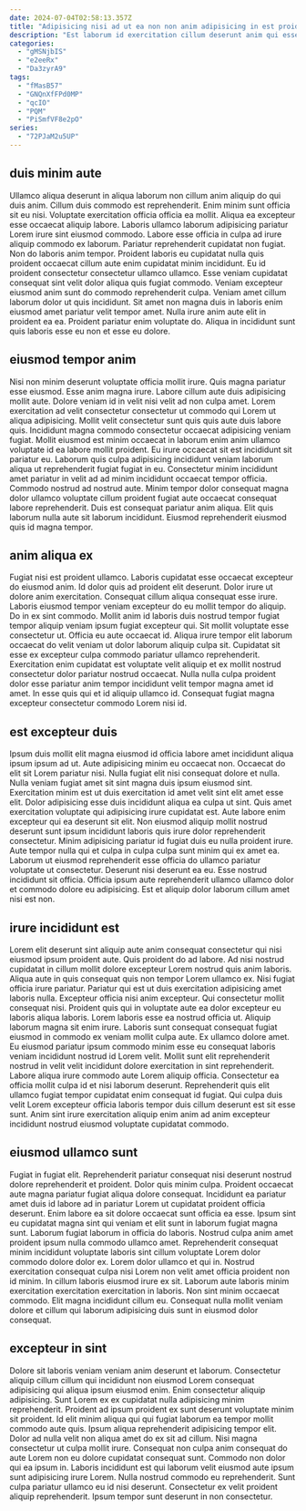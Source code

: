 ```yaml
---
date: 2024-07-04T02:58:13.357Z
title: "Adipisicing nisi ad ut ea non non anim adipisicing in est proident amet enim dolore officia."
description: "Est laborum id exercitation cillum deserunt anim qui esse. Irure culpa Lorem minim ex consequat laboris velit occaecat consectetur mollit."
categories:
  - "gMSNjbIS"
  - "e2eeRx"
  - "Da3zyrA9"
tags:
  - "fMasB57"
  - "GNQnXfFPd0MP"
  - "qcIO"
  - "PQM"
  - "PiSmfVF8e2pO"
series:
  - "72PJaM2u5UP"
---
```



## duis minim aute

Ullamco aliqua deserunt in aliqua laborum non cillum anim aliquip do qui duis anim. Cillum duis commodo est reprehenderit. Enim minim sunt officia sit eu nisi. Voluptate exercitation officia officia ea mollit. Aliqua ea excepteur esse occaecat aliquip labore. Laboris ullamco laborum adipisicing pariatur Lorem irure sint eiusmod commodo.
Labore esse officia in culpa ad irure aliquip commodo ex laborum. Pariatur reprehenderit cupidatat non fugiat. Non do laboris anim tempor. Proident laboris eu cupidatat nulla quis proident occaecat cillum aute enim cupidatat minim incididunt. Eu id proident consectetur consectetur ullamco ullamco. Esse veniam cupidatat consequat sint velit dolor aliqua quis fugiat commodo. Veniam excepteur eiusmod anim sunt do commodo reprehenderit culpa.
Veniam amet cillum laborum dolor ut quis incididunt. Sit amet non magna duis in laboris enim eiusmod amet pariatur velit tempor amet. Nulla irure anim aute elit in proident ea ea. Proident pariatur enim voluptate do. Aliqua in incididunt sunt quis laboris esse eu non et esse eu dolore.

## eiusmod tempor anim

Nisi non minim deserunt voluptate officia mollit irure. Quis magna pariatur esse eiusmod. Esse anim magna irure. Labore cillum aute duis adipisicing mollit aute. Dolore veniam id in velit nisi velit ad non culpa amet.
Lorem exercitation ad velit consectetur consectetur ut commodo qui Lorem ut aliqua adipisicing. Mollit velit consectetur sunt quis quis aute duis labore quis. Incididunt magna commodo consectetur occaecat adipisicing veniam fugiat. Mollit eiusmod est minim occaecat in laborum enim anim ullamco voluptate id ea labore mollit proident. Eu irure occaecat sit est incididunt sit pariatur eu. Laborum quis culpa adipisicing incididunt veniam laborum aliqua ut reprehenderit fugiat fugiat in eu. Consectetur minim incididunt amet pariatur in velit ad ad minim incididunt occaecat tempor officia. Commodo nostrud ad nostrud aute.
Minim tempor dolor consequat magna dolor ullamco voluptate cillum proident fugiat aute occaecat consequat labore reprehenderit. Duis est consequat pariatur anim aliqua. Elit quis laborum nulla aute sit laborum incididunt. Eiusmod reprehenderit eiusmod quis id magna tempor.

## anim aliqua ex

Fugiat nisi est proident ullamco. Laboris cupidatat esse occaecat excepteur do eiusmod anim. Id dolor quis ad proident elit deserunt. Dolor irure ut dolore anim exercitation.
Consequat cillum aliqua consequat esse irure. Laboris eiusmod tempor veniam excepteur do eu mollit tempor do aliquip. Do in ex sint commodo. Mollit anim id laboris duis nostrud tempor fugiat tempor aliquip veniam ipsum fugiat excepteur qui. Sit mollit voluptate esse consectetur ut. Officia eu aute occaecat id. Aliqua irure tempor elit laborum occaecat do velit veniam ut dolor laborum aliquip culpa sit.
Cupidatat sit esse ex excepteur culpa commodo pariatur ullamco reprehenderit. Exercitation enim cupidatat est voluptate velit aliquip et ex mollit nostrud consectetur dolor pariatur nostrud occaecat. Nulla nulla culpa proident dolor esse pariatur anim tempor incididunt velit tempor magna amet id amet. In esse quis qui et id aliquip ullamco id. Consequat fugiat magna excepteur consectetur commodo Lorem nisi id.

## est excepteur duis

Ipsum duis mollit elit magna eiusmod id officia labore amet incididunt aliqua ipsum ipsum ad ut. Aute adipisicing minim eu occaecat non. Occaecat do elit sit Lorem pariatur nisi. Nulla fugiat elit nisi consequat dolore et nulla. Nulla veniam fugiat amet sit sint magna duis ipsum eiusmod sint.
Exercitation minim est ut duis exercitation id amet velit sint elit amet esse elit. Dolor adipisicing esse duis incididunt aliqua ea culpa ut sint. Quis amet exercitation voluptate qui adipisicing irure cupidatat est. Aute labore enim excepteur qui ea deserunt sit elit. Non eiusmod aliquip mollit nostrud deserunt sunt ipsum incididunt laboris quis irure dolor reprehenderit consectetur. Minim adipisicing pariatur id fugiat duis eu nulla proident irure. Aute tempor nulla qui et culpa in culpa culpa sunt minim qui ex amet ea. Laborum ut eiusmod reprehenderit esse officia do ullamco pariatur voluptate ut consectetur.
Deserunt nisi deserunt ea eu. Esse nostrud incididunt sit officia. Officia ipsum aute reprehenderit ullamco ullamco dolor et commodo dolore eu adipisicing. Est et aliquip dolor laborum cillum amet nisi est non.

## irure incididunt est

Lorem elit deserunt sint aliquip aute anim consequat consectetur qui nisi eiusmod ipsum proident aute. Quis proident do ad labore. Ad nisi nostrud cupidatat in cillum mollit dolore excepteur Lorem nostrud quis anim laboris. Aliqua aute in quis consequat quis non tempor Lorem ullamco ex. Nisi fugiat officia irure pariatur.
Pariatur qui est ut duis exercitation adipisicing amet laboris nulla. Excepteur officia nisi anim excepteur. Qui consectetur mollit consequat nisi. Proident quis qui in voluptate aute ea dolor excepteur eu laboris aliqua laboris. Lorem laboris esse ea nostrud officia ut. Aliquip laborum magna sit enim irure. Laboris sunt consequat consequat fugiat eiusmod in commodo ex veniam mollit culpa aute. Ex ullamco dolore amet.
Eu eiusmod pariatur ipsum commodo minim esse eu consequat laboris veniam incididunt nostrud id Lorem velit. Mollit sunt elit reprehenderit nostrud in velit velit incididunt dolore exercitation in sint reprehenderit. Labore aliqua irure commodo aute Lorem aliquip officia. Consectetur ea officia mollit culpa id et nisi laborum deserunt. Reprehenderit quis elit ullamco fugiat tempor cupidatat enim consequat id fugiat. Qui culpa duis velit Lorem excepteur officia laboris tempor duis cillum deserunt est sit esse sunt. Anim sint irure exercitation aliquip enim anim ad anim excepteur incididunt nostrud eiusmod voluptate cupidatat commodo.

## eiusmod ullamco sunt

Fugiat in fugiat elit. Reprehenderit pariatur consequat nisi deserunt nostrud dolore reprehenderit et proident. Dolor quis minim culpa. Proident occaecat aute magna pariatur fugiat aliqua dolore consequat. Incididunt ea pariatur amet duis id labore ad in pariatur Lorem ut cupidatat proident officia deserunt. Enim labore ea sit dolore occaecat sunt officia ea esse.
Ipsum sint eu cupidatat magna sint qui veniam et elit sunt in laborum fugiat magna sunt. Laborum fugiat laborum in officia do laboris. Nostrud culpa anim amet proident ipsum nulla commodo ullamco amet. Reprehenderit consequat minim incididunt voluptate laboris sint cillum voluptate Lorem dolor commodo dolore dolor ex. Lorem dolor ullamco et qui in. Nostrud exercitation consequat culpa nisi Lorem non velit amet officia proident non id minim. In cillum laboris eiusmod irure ex sit.
Laborum aute laboris minim exercitation exercitation exercitation in laboris. Non sint minim occaecat commodo. Elit magna incididunt cillum eu. Consequat nulla mollit veniam dolore et cillum qui laborum adipisicing duis sunt in eiusmod dolor consequat.

## excepteur in sint

Dolore sit laboris veniam veniam anim deserunt et laborum. Consectetur aliquip cillum cillum qui incididunt non eiusmod Lorem consequat adipisicing qui aliqua ipsum eiusmod enim. Enim consectetur aliquip adipisicing. Sunt Lorem ex ex cupidatat nulla adipisicing minim reprehenderit. Proident ad ipsum proident ex sunt deserunt voluptate minim sit proident. Id elit minim aliqua qui qui fugiat laborum ea tempor mollit commodo aute quis. Ipsum aliqua reprehenderit adipisicing tempor elit.
Dolor ad nulla velit non aliqua amet do ex sit ad cillum. Nisi magna consectetur ut culpa mollit irure. Consequat non culpa anim consequat do aute Lorem non eu dolore cupidatat consequat sunt. Commodo non dolor qui ea ipsum in. Laboris incididunt est qui laborum velit eiusmod aute ipsum sunt adipisicing irure Lorem.
Nulla nostrud commodo eu reprehenderit. Sunt culpa pariatur ullamco eu id nisi deserunt. Consectetur ex velit proident aliquip reprehenderit. Ipsum tempor sunt deserunt in non consectetur.

